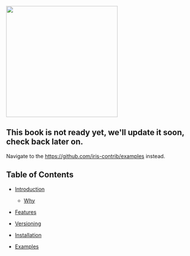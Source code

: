 <a href ="https://github.com/kataras/iris"> <img src="https://github.com/kataras/build-a-better-web-together/raw/master/cover.jpg" width="300" /> </a>

## This book is not ready yet, we'll update it soon, check back later on.
Navigate to the https://github.com/iris-contrib/examples instead.

## Table of Contents

* [Introduction](README.md)
    * [Why](why.md)
* [Features](features.md)
* [Versioning](versioning.md)
* [Installation](installation.md)

* [Examples](https://github.com/iris-contrib/examples)